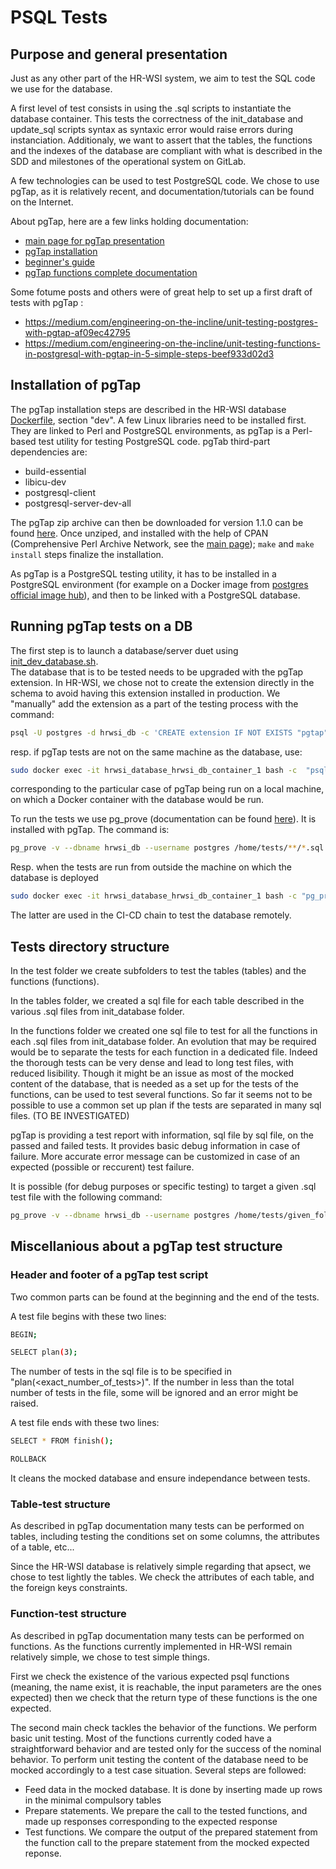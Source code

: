 # PSQL Tests

## Purpose and general presentation

Just as any other part of the HR-WSI system, we aim to test the SQL code we use for the database.

A first level of test consists in using the .sql scripts to instantiate the database container. This tests the correctness of the init_database and update_sql scripts syntax as syntaxic error would raise errors during instanciation.
Additionaly, we want to assert that the tables, the functions and the indexes of the database are compliant with what is described in the SDD and milestones of the operational system on GitLab.

A few technologies can be used to test PostgreSQL code. We chose to use pgTap, as it is relatively recent, and documentation/tutorials can be found on the Internet.

About pgTap, here are a few links holding documentation:
- [main page for pgTap presentation](https://pgtap.org/)
- [pgTap installation](https://pgxn.org/dist/pgtap/)
- [beginner's guide](https://pgxn.org/dist/pgtap/doc/pgtap.html)
- [pgTap functions complete documentation](https://pgtap.org/documentation.html)

Some fotume posts and others were of great help to set up a first draft of tests with pgTap :
- https://medium.com/engineering-on-the-incline/unit-testing-postgres-with-pgtap-af09ec42795
- https://medium.com/engineering-on-the-incline/unit-testing-functions-in-postgresql-with-pgtap-in-5-simple-steps-beef933d02d3

## Installation of pgTap

The pgTap installation steps are described in the HR-WSI database [Dockerfile](/HRWSI_database/Dockerfile), section "dev". A few Linux libraries need to be installed first. They are linked to Perl and PostgreSQL environments, as pgTap is a Perl-based test utility for testing PostgreSQL code.
pgTab third-part dependencies are:

- build-essential
- libicu-dev
- postgresql-client
- postgresql-server-dev-all

The pgTap zip archive can then be downloaded for version 1.1.0 can be found [here](https://api.pgxn.org/dist/pgtap/1.1.0/pgtap-1.1.0.zip). Once unziped, and installed with the help of CPAN (Comprehensive Perl Archive Network, see the [main page](https://www.cpan.org/)); `make` and `make install` steps finalize the installation.

As pgTap is a PostgreSQL testing utility, it has to be installed in a PostgreSQL environment (for example on a Docker image from [postgres official image hub](https://hub.docker.com/_/postgres)), and then to be linked with a PostgreSQL database.

## Running pgTap tests on a DB

The first step is to launch a database/server duet using [init_dev_database.sh](/HRWSI_database/init_dev_database.sh).  
The database that is to be tested needs to be upgraded with the pgTap extension. In HR-WSI, we chose not to create the extension directly in the schema to avoid having this extension installed in production. We "manually" add the extension as a part of the testing process with the command:

```bash
psql -U postgres -d hrwsi_db -c 'CREATE extension IF NOT EXISTS "pgtap";'
```

resp. if pgTap tests are not on the same machine as the database, use:

```bash
sudo docker exec -it hrwsi_database_hrwsi_db_container_1 bash -c  "psql -U postgres -d hrwsi_db -c 'CREATE extension IF NOT EXISTS "pgtap";'"
```

corresponding to the particular case of pgTap being run on a local machine, on which a Docker container with the database would be run.

To run the tests we use pg_prove (documentation can be found [here](https://pgtap.org/pg_prove.html)). It is installed with pgTap. The command is:

```bash
pg_prove -v --dbname hrwsi_db --username postgres /home/tests/**/*.sql
```

Resp. when the tests are run from outside the machine on which the database is deployed

```bash
sudo docker exec -it hrwsi_database_hrwsi_db_container_1 bash -c "pg_prove -U postgres -d hrwsi_db /home/tests/**/*.sql"
```

The latter are used in the CI-CD chain to test the database remotely.

## Tests directory structure

In the test folder we create subfolders to test the tables (tables) and the functions (functions).

In the tables folder, we created a sql file for each table described in the various .sql files from init_database folder.

In the functions folder we created one sql file to test for all the functions in each .sql files from init_database folder. An evolution that may be required would be to separate the tests for each function in a dedicated file. Indeed the thorough tests can be very dense and lead to long test files, with reduced lisibility. Though it might be an issue as most of the mocked content of the database, that is needed as a set up for the tests of the functions, can be used to test several functions. So far it seems not to be possible to use a common set up plan if the tests are separated in many sql files. (TO BE INVESTIGATED)

pgTap is providing a test report with information, sql file by sql file, on the passed and failed tests. It provides basic debug information in case of failure. More accurate error message can be customized in case of an expected (possible or reccurent) test failure.

It is possible (for debug purposes or specific testing) to target a given .sql test file with the following command:

```bash
pg_prove -v --dbname hrwsi_db --username postgres /home/tests/given_folder/given_file.sql
```

## Miscellanious about a pgTap test structure

### Header and footer of a pgTap test script

Two common parts can be found at the beginning and the end of the tests.

A test file begins with these two lines:

```bash
BEGIN;

SELECT plan(3);
```

The number of tests in the sql file is to be specified in "plan(<exact_number_of_tests>)". If the number in less than the total number of tests in the file, some will be ignored and an error might be raised.

A test file ends with these two lines:

```bash
SELECT * FROM finish();

ROLLBACK
```

It cleans the mocked database and ensure independance between tests.

### Table-test structure

As described in pgTap documentation many tests can be performed on tables, including testing the conditions set on some columns, the attributes of a table, etc...

Since the HR-WSI database is relatively simple regarding that apsect, we chose to test lightly the tables. We check the attributes of each table, and the foreign keys constraints.

### Function-test structure

As described in pgTap documentation many tests can be performed on functions. As the functions currently implemented in HR-WSI remain relatively simple, we chose to test simple things.

First we check the existence of the various expected psql functions (meaning, the name exist, it is reachable, the input parameters are the ones expected) then we check that the return type of these functions is the one expected.

The second main check tackles the behavior of the functions. We perform basic unit testing. Most of the functions currently coded have a straightforward behavior and are tested only for the success of the nominal behavior.
To perform unit testing the content of the database need to be mocked accordingly to a test case situation. Several steps are followed:

- Feed data in the  mocked database. It is done by inserting made up rows in the minimal compulsory tables
- Prepare statements. We prepare the call to the tested functions, and made up responses corresponding to the expected response
- Test functions. We compare the output of the prepared statement from the function call to the prepare statement from the mocked expected reponse.
